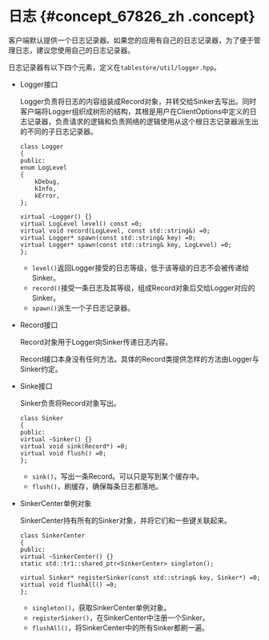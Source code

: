 # 日志 {#concept_67826_zh .concept}

客户端默认提供一个日志记录器。如果您的应用有自己的日志记录器，为了便于管理日志，建议您使用自己的日志记录器。

日志记录器有以下四个元素，定义在`tablestore/util/logger.hpp`。

-   Logger接口

    Logger负责将日志的内容组装成Record对象，并转交给Sinker去写出。同时客户端将Logger组织成树形的结构，其根是用户在ClientOptions中定义的日志记录器，负责请求的逻辑和负责网络的逻辑使用从这个根日志记录器派生出的不同的子日志记录器。

    ```language-cpp
    class Logger
    {
    public:
    enum LogLevel
    {
        kDebug,
        kInfo,
        kError,
    };
    
    virtual ~Logger() {}
    virtual LogLevel level() const =0;
    virtual void record(LogLevel, const std::string&) =0;
    virtual Logger* spawn(const std::string& key) =0;
    virtual Logger* spawn(const std::string& key, LogLevel) =0;
    };
    
    ```

    -    `level()`返回Logger接受的日志等级，低于该等级的日志不会被传递给Sinker。
    -    `record()`接受一条日志及其等级，组成Record对象后交给Logger对应的Sinker。
    -    `spawn()`派生一个子日志记录器。
-   Record接口

    Record对象用于Logger向Sinker传递日志内容。

    Record接口本身没有任何方法。具体的Record类提供怎样的方法由Logger与Sinker约定。

-   Sinke接口

    Sinker负责将Record对象写出。

    ```language-cpp
    class Sinker
    {
    public:
    virtual ~Sinker() {}
    virtual void sink(Record*) =0;
    virtual void flush() =0;
    };
    
    ```

    -    `sink()`，写出一条Record。可以只是写到某个缓存中。
    -    `flush()`，刷缓存，确保每条日志都落地。
-   SinkerCenter单例对象

    SinkerCenter持有所有的Sinker对象，并将它们和一些键关联起来。

    ```language-cpp
    class SinkerCenter
    {
    public:
    virtual ~SinkerCenter() {}
    static std::tr1::shared_ptr<SinkerCenter> singleton();
    
    virtual Sinker* registerSinker(const std::string& key, Sinker*) =0;
    virtual void flushAll() =0;
    };
    
    ```

    -    `singleton()`，获取SinkerCenter单例对象。
    -    `registerSinker()`，在SinkerCenter中注册一个Sinker。
    -    `flushAll()`，将SinkerCenter中的所有Sinker都刷一遍。

